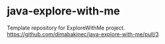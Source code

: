 # java-explore-with-me
Template repository for ExploreWithMe project.
https://github.com/dimabakinec/java-explore-with-me/pull/3
